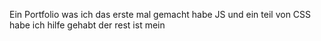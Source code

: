 Ein Portfolio was ich das erste mal gemacht habe JS und ein teil von CSS habe ich hilfe gehabt der rest ist mein 




